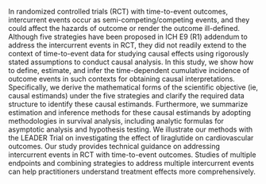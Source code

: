 
In randomized controlled trials (RCT) with time-to-event outcomes, intercurrent events occur as semi-competing/competing events, and they could affect the hazards of outcome or render the outcome ill-defined. Although five strategies have been proposed in ICH E9 (R1) addendum to address the intercurrent events in RCT, they did not readily extend to the context of time-to-event data for studying causal effects using rigorously stated assumptions to conduct causal analysis. In this study, we show how to define, estimate, and infer the time-dependent cumulative incidence of outcome events in such contexts for obtaining causal interpretations. Specifically, we derive the mathematical forms of the scientific objective (ie, causal estimands) under the five strategies and clarify the required data structure to identify these causal estimands. Furthermore, we summarize estimation and inference methods for these causal estimands by adopting methodologies in survival analysis, including analytic formulas for asymptotic analysis and hypothesis testing. We illustrate our methods with the LEADER Trial on investigating the effect of liraglutide on cardiovascular outcomes. Our study provides technical guidance on addressing intercurrent events in RCT with time-to-event outcomes. Studies of multiple endpoints and combining strategies to address multiple intercurrent events can help practitioners understand treatment effects more comprehensively.

